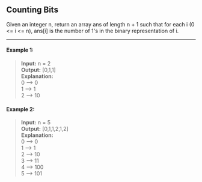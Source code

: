 ## Counting Bits

Given an integer n, return an array ans of length n + 1 such that for each i (0 <= i <= n), ans[i] is the number of 1's in the binary representation of i.

---

#### Example 1:
> **Input:** n = 2<br>
> **Output:** [0,1,1]<br>
> **Explanation:**<br>
> 0 --> 0<br>
> 1 --> 1<br>
> 2 --> 10

#### Example 2:
> **Input:** n = 5<br>
> **Output:** [0,1,1,2,1,2]<br>
> **Explanation:**<br>
> 0 --> 0<br>
> 1 --> 1<br>
> 2 --> 10<br>
> 3 --> 11<br>
> 4 --> 100<br>
> 5 --> 101
